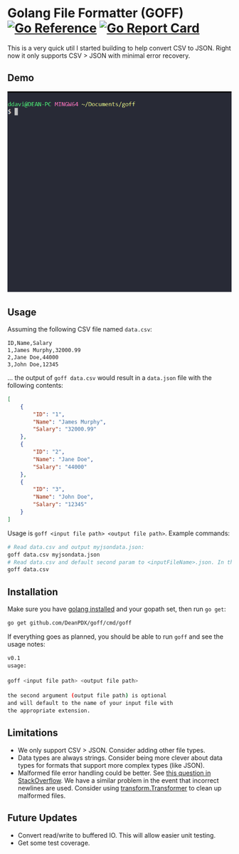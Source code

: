 # Golang File Formatter (GOFF) [![Go Reference](https://pkg.go.dev/badge/github.com/DeanPDX/goff.svg)](https://pkg.go.dev/github.com/DeanPDX/goff) [![Go Report Card](https://goreportcard.com/badge/github.com/deanpdx/goff)](https://goreportcard.com/report/github.com/deanpdx/goff)

This is a very quick util I started building to help convert CSV to JSON. Right now it only supports CSV > JSON with minimal error recovery.

## Demo

![Demonstration](./.github/images/demo.gif)

## Usage

Assuming the following CSV file named `data.csv`:

```csv
ID,Name,Salary
1,James Murphy,32000.99
2,Jane Doe,44000
3,John Doe,12345
```

... the output of `goff data.csv` would result in a `data.json` file with the following contents:

```json
[
	{
		"ID": "1",
		"Name": "James Murphy",
		"Salary": "32000.99"
	},
	{
		"ID": "2",
		"Name": "Jane Doe",
		"Salary": "44000"
	},
	{
		"ID": "3",
		"Name": "John Doe",
		"Salary": "12345"
	}
]
```

Usage is `goff <input file path> <output file path>`. Example commands:

```bash 
# Read data.csv and output myjsondata.json:
goff data.csv myjsondata.json
# Read data.csv and default second param to <inputFileName>.json. In this case data.json:
goff data.csv
```

## Installation

Make sure you have [golang  installed](https://golang.org/) and your gopath set, then run `go get`:

```bash
go get github.com/DeanPDX/goff/cmd/goff
```

If everything goes as planned, you should be able to run `goff` and see the usage notes:

```bash
v0.1
usage:

goff <input file path> <output file path>

the second argument (output file path) is optional
and will default to the name of your input file with
the appropriate extension.
```

## Limitations

- We only support CSV > JSON. Consider adding other file types.
- Data types are always strings. Consider being more clever about data types for formats that support more complex types (like JSON).
- Malformed file error handling could be better. See [this question in StackOverflow](https://stackoverflow.com/questions/30633115/golang-file-reading-only-reading-last-line). We have a similar problem in the event that incorrect newlines are used. Consider using [transform.Transformer](https://godoc.org/golang.org/x/text/transform#Transformer) to clean up malformed files.

## Future Updates

- Convert read/write to buffered IO. This will allow easier unit testing.
- Get some test coverage.